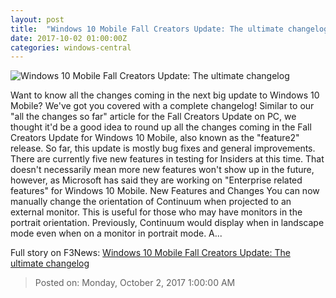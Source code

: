```yaml
---
layout: post
title:  "Windows 10 Mobile Fall Creators Update: The ultimate changelog"
date: 2017-10-02 01:00:00Z
categories: windows-central
---
```


![Windows 10 Mobile Fall Creators Update: The ultimate changelog](https://www.windowscentral.com/sites/wpcentral.com/files/styles/large/public/field/image/2017/06/lumia-950-xl-lake.jpg?itok=wTvlYz9D)

Want to know all the changes coming in the next big update to Windows 10 Mobile? We've got you covered with a complete changelog! Similar to our "all the changes so far" article for the Fall Creators Update on PC, we thought it'd be a good idea to round up all the changes coming in the Fall Creators Update for Windows 10 Mobile, also known as the "feature2" release. So far, this update is mostly bug fixes and general improvements. There are currently five new features in testing for Insiders at this time. That doesn't necessarily mean more new features won't show up in the future, however, as Microsoft has said they are working on "Enterprise related features" for Windows 10 Mobile. New Features and Changes You can now manually change the orientation of Continuum when projected to an external monitor. This is useful for those who may have monitors in the portrait orientation. Previously, Continuum would display when in landscape mode even when on a monitor in portrait mode. A...


Full story on F3News: [Windows 10 Mobile Fall Creators Update: The ultimate changelog](http://www.f3nws.com/n/fhpfxH)

> Posted on: Monday, October 2, 2017 1:00:00 AM
